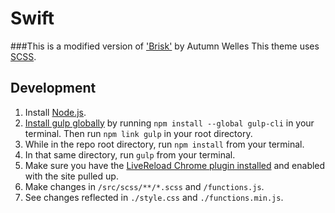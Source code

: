 # Swift
###This is a modified version of ['Brisk'](https://github.com/crisp-agency/brisk) by Autumn Welles
This theme uses [SCSS](https://sass-lang.com/).

## Development

1. Install [Node.js](https://nodejs.org/en/).
2. [Install gulp globally](https://github.com/gulpjs/gulp/blob/v3.9.1/docs/getting-started.md) by running `npm install --global gulp-cli` in your terminal. Then run `npm link gulp` in your root directory.
3. While in the repo root directory, run `npm install` from your terminal.
4. In that same directory, run `gulp` from your terminal.
5. Make sure you have the [LiveReload Chrome plugin installed](https://chrome.google.com/webstore/detail/livereload/jnihajbhpnppcggbcgedagnkighmdlei?hl=en) and enabled with the site pulled up.
6. Make changes in `/src/scss/**/*.scss` and `/functions.js`.
7. See changes reflected in `./style.css` and `./functions.min.js`.

